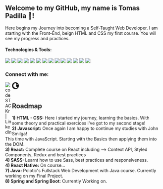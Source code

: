## Welcome to my GitHub, my name is Tomas Padilla 👋!

Here begins my Journey into becoming a Self-Taught Web Developer.
I am starting with the Front-End, beign HTML and CSS my first course.
You will see my progress and practices.

#### Technologies & Tools:
![](https://img.shields.io/badge/-HTML5-Orange) ![](https://img.shields.io/badge/-CSS3-Blue) ![](https://img.shields.io/badge/-SASS-Purple) ![](https://img.shields.io/badge/-Styled%20Components-Purple) ![](https://img.shields.io/badge/-Javascript-Yellow) ![](https://img.shields.io/badge/-React-Cyan) 
![](https://img.shields.io/badge/-Git-Red) ![](https://img.shields.io/badge/-NPM-Purple)  ![](https://img.shields.io/badge/-Java-Orange) ![](https://img.shields.io/badge/-Spring%20Boot-Orange) ![](https://img.shields.io/badge/-MySQL-Orange) ![](https://img.shields.io/badge/-PostgreSQL-Orange) ![](https://img.shields.io/badge/-Maven-Orange) ![](https://img.shields.io/badge/-Gradle-Orange) 
### Connect with me:
<!--
[<img align="left" alt="codeSTACKr | YouTube" width="22px" src="https://cdn.jsdelivr.net/npm/simple-icons@v3/icons/youtube.svg" />][youtube]
[<img align="left" alt="codeSTACKr | Twitter" width="22px" src="https://cdn.jsdelivr.net/npm/simple-icons@v3/icons/twitter.svg" />][twitter]
[<img align="left" alt="codeSTACKr | Instagram" width="22px" src="https://cdn.jsdelivr.net/npm/simple-icons@v3/icons/instagram.svg" />][instagram] -->
[<img align="left" alt="codeSTACKr | LinkedIn" width="22px" src="https://cdn.jsdelivr.net/npm/simple-icons@v3/icons/linkedin.svg" />][linkedin]
[<img align="left" alt="codeSTACKr.com" width="22px" src="https://raw.githubusercontent.com/iconic/open-iconic/master/svg/globe.svg" />][website]

[linkedin]: https://www.linkedin.com/in/padillatom/
[website]: https://www.padillatomas.com/
<br />
<br />
## Roadmap
**1) HTML - CSS:** Here i started my journey, learning the basics. With some theory and practical exercices i've got to my second stage!\
**2) Javascript:** Once again I am happy to continue my studies with John Smilga!\
This time with JavaScript. Starting with the Basics then applying them into the DOM.\
**3) React:** Complete course on React including --> Context API, Styled Components, Redux and best practices \
**4) SASS:** Learnt how to use Sass, best practices and responsiveness. \
**4) React Native:**  On course... \
**7) Java:** Polotic's Fullstack Web Development with Java course. Currently working on my Final Project. \
**8) Spring and Spring Boot:** Currently Working on. 


<!--
**PadillaTom/PadillaTom** is a ✨ _special_ ✨ repository because its `README.md` (this file) appears on your GitHub profile.

Here are some ideas to get you started:


- 🌱 I’m currently learning ...
- 👯 I’m looking to collaborate on ...
- 🤔 I’m looking for help with ...
- 💬 Ask me about ...

- 😄 Pronouns: ...
- ⚡ Fun fact: ...
-->
